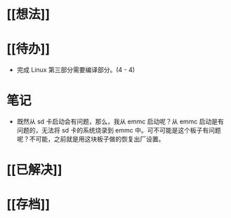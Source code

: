 # [[想法]]

# [[待办]]
- 完成 Linux 第三部分需要编译部分。(4 - 4)
# 笔记
- 既然从 sd 卡启动会有问题，那么，我从 emmc 启动呢？从 emmc 启动是有问题的，无法将 sd 卡的系统烧录到 emmc 中。可不可能是这个板子有问题呢？不可能，之前就是用这块板子做的恢复出厂设置。
# [[已解决]]

# [[存档]]